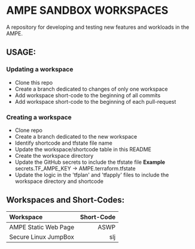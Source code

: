 # AMPE SANDBOX WORKSPACES

A repository for developing and testing new features and workloads in the AMPE.

## USAGE:

### Updating a workspace
- Clone this repo
- Create a branch dedicated to changes of only one workspace
- Add workspace short-code to the beginning of all commits
- Add workspace short-code to the beginning of each pull-request

### Creating a workspace
- Clone repo
- Create a branch dedicated to the new workspace
- Identify shortcode and tfstate file name
- Update the workspace/shortcode table in this README
- Create the workspace directory
- Update the GitHub secrets to include the tfstate file **Example** secrets.TF_AMPE_KEY -> AMPE.terraform.tfstate
- Update the logic in the 'tfplan' and 'tfapply' files to include the workspace directory and shortcode


## Workspaces and Short-Codes:

| **Workspace**                                     | **Short-Code**                            |
|:------------------------------------------------  | ----------------------------------------: |
| AMPE Static Web Page                              | ASWP                                      |
| Secure Linux JumpBox                              | slj                                       |
